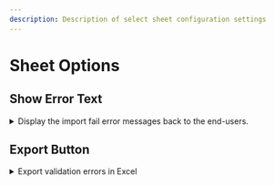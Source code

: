 ```yaml
---
description: Description of select sheet configuration settings
---
```


# Sheet Options

## Show Error Text

<details>

<summary>Display the import fail error messages back to the end-users.</summary>

<img src="../.gitbook/assets/error option.jpg" alt="" data-size="original">

To see the errors, the users will have to click the 'See Errors' button on the import complete screen.

<img src="../.gitbook/assets/errorlist.jpg" alt="" data-size="original">

</details>

## Export Button

<details>

<summary>Export validation errors in Excel</summary>

With this option, you can enable/disable the **Export** button on the verify data screen. Your users can export data to Excel while keeping the error highlighting and error messages. This helps to resolve the errors in the Excel sheet and quickly re-upload the file in CSVbox.

![](<../.gitbook/assets/Export settings.jpg>)

<img src="../.gitbook/assets/Export button.jpg" alt="" data-size="original">

![](../.gitbook/assets/Excel1.png)

</details>
